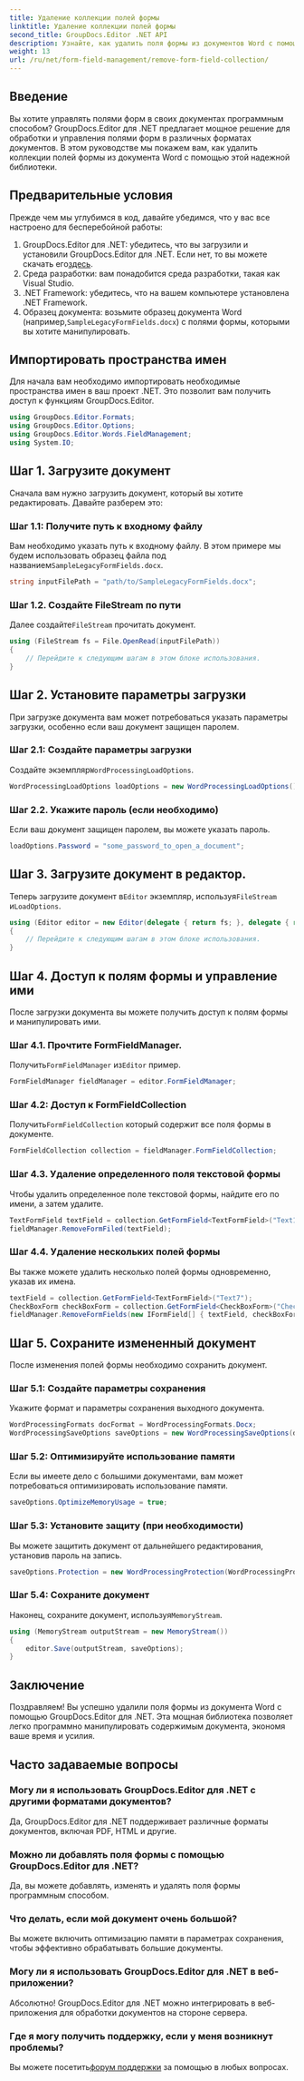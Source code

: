 ```yaml
---
title: Удаление коллекции полей формы
linktitle: Удаление коллекции полей формы
second_title: GroupDocs.Editor .NET API
description: Узнайте, как удалить поля формы из документов Word с помощью GroupDocs.Editor для .NET, с помощью этого пошагового руководства. Идеально подходит для разработчиков.
weight: 13
url: /ru/net/form-field-management/remove-form-field-collection/
---
```

## Введение
Вы хотите управлять полями форм в своих документах программным способом? GroupDocs.Editor для .NET предлагает мощное решение для обработки и управления полями форм в различных форматах документов. В этом руководстве мы покажем вам, как удалить коллекции полей формы из документа Word с помощью этой надежной библиотеки. 
## Предварительные условия
Прежде чем мы углубимся в код, давайте убедимся, что у вас все настроено для бесперебойной работы:
1. GroupDocs.Editor для .NET: убедитесь, что вы загрузили и установили GroupDocs.Editor для .NET. Если нет, то вы можете скачать его[здесь](https://releases.groupdocs.com/editor/net/).
2. Среда разработки: вам понадобится среда разработки, такая как Visual Studio.
3. .NET Framework: убедитесь, что на вашем компьютере установлена .NET Framework.
4.  Образец документа: возьмите образец документа Word (например,`SampleLegacyFormFields.docx`) с полями формы, которыми вы хотите манипулировать.

## Импортировать пространства имен
Для начала вам необходимо импортировать необходимые пространства имен в ваш проект .NET. Это позволит вам получить доступ к функциям GroupDocs.Editor.
```csharp
using GroupDocs.Editor.Formats;
using GroupDocs.Editor.Options;
using GroupDocs.Editor.Words.FieldManagement;
using System.IO;
```
## Шаг 1. Загрузите документ
Сначала вам нужно загрузить документ, который вы хотите редактировать. Давайте разберем это:
### Шаг 1.1: Получите путь к входному файлу
 Вам необходимо указать путь к входному файлу. В этом примере мы будем использовать образец файла под названием`SampleLegacyFormFields.docx`.
```csharp
string inputFilePath = "path/to/SampleLegacyFormFields.docx";
```
### Шаг 1.2. Создайте FileStream по пути
 Далее создайте`FileStream` прочитать документ.
```csharp
using (FileStream fs = File.OpenRead(inputFilePath))
{
    // Перейдите к следующим шагам в этом блоке использования.
}
```
## Шаг 2. Установите параметры загрузки
При загрузке документа вам может потребоваться указать параметры загрузки, особенно если ваш документ защищен паролем.
### Шаг 2.1: Создайте параметры загрузки
 Создайте экземпляр`WordProcessingLoadOptions`.
```csharp
WordProcessingLoadOptions loadOptions = new WordProcessingLoadOptions();
```
### Шаг 2.2. Укажите пароль (если необходимо)
Если ваш документ защищен паролем, вы можете указать пароль.
```csharp
loadOptions.Password = "some_password_to_open_a_document";
```
## Шаг 3. Загрузите документ в редактор.
 Теперь загрузите документ в`Editor` экземпляр, используя`FileStream` и`LoadOptions`.
```csharp
using (Editor editor = new Editor(delegate { return fs; }, delegate { return loadOptions; }))
{
    // Перейдите к следующим шагам в этом блоке использования.
}
```
## Шаг 4. Доступ к полям формы и управление ими
После загрузки документа вы можете получить доступ к полям формы и манипулировать ими.
### Шаг 4.1. Прочтите FormFieldManager.
 Получить`FormFieldManager` из`Editor` пример.
```csharp
FormFieldManager fieldManager = editor.FormFieldManager;
```
### Шаг 4.2: Доступ к FormFieldCollection
 Получить`FormFieldCollection` который содержит все поля формы в документе.
```csharp
FormFieldCollection collection = fieldManager.FormFieldCollection;
```
### Шаг 4.3. Удаление определенного поля текстовой формы
Чтобы удалить определенное поле текстовой формы, найдите его по имени, а затем удалите.
```csharp
TextFormField textField = collection.GetFormField<TextFormField>("Text1");
fieldManager.RemoveFormFiled(textField);
```
### Шаг 4.4. Удаление нескольких полей формы
Вы также можете удалить несколько полей формы одновременно, указав их имена.
```csharp
textField = collection.GetFormField<TextFormField>("Text7");
CheckBoxForm checkBoxForm = collection.GetFormField<CheckBoxForm>("Check2");
fieldManager.RemoveFormFields(new IFormField[] { textField, checkBoxForm });
```
## Шаг 5. Сохраните измененный документ
После изменения полей формы необходимо сохранить документ.
### Шаг 5.1: Создайте параметры сохранения
Укажите формат и параметры сохранения выходного документа.
```csharp
WordProcessingFormats docFormat = WordProcessingFormats.Docx;
WordProcessingSaveOptions saveOptions = new WordProcessingSaveOptions(docFormat);
```
### Шаг 5.2: Оптимизируйте использование памяти
Если вы имеете дело с большими документами, вам может потребоваться оптимизировать использование памяти.
```csharp
saveOptions.OptimizeMemoryUsage = true;
```
### Шаг 5.3: Установите защиту (при необходимости)
Вы можете защитить документ от дальнейшего редактирования, установив пароль на запись.
```csharp
saveOptions.Protection = new WordProcessingProtection(WordProcessingProtectionType.AllowOnlyFormFields, "write_password");
```
### Шаг 5.4: Сохраните документ
 Наконец, сохраните документ, используя`MemoryStream`.
```csharp
using (MemoryStream outputStream = new MemoryStream())
{
    editor.Save(outputStream, saveOptions);
}
```

## Заключение
Поздравляем! Вы успешно удалили поля формы из документа Word с помощью GroupDocs.Editor для .NET. Эта мощная библиотека позволяет легко программно манипулировать содержимым документа, экономя ваше время и усилия.
## Часто задаваемые вопросы
### Могу ли я использовать GroupDocs.Editor для .NET с другими форматами документов?
Да, GroupDocs.Editor для .NET поддерживает различные форматы документов, включая PDF, HTML и другие.
### Можно ли добавлять поля формы с помощью GroupDocs.Editor для .NET?
Да, вы можете добавлять, изменять и удалять поля формы программным способом.
### Что делать, если мой документ очень большой?
Вы можете включить оптимизацию памяти в параметрах сохранения, чтобы эффективно обрабатывать большие документы.
### Могу ли я использовать GroupDocs.Editor для .NET в веб-приложении?
Абсолютно! GroupDocs.Editor для .NET можно интегрировать в веб-приложения для обработки документов на стороне сервера.
### Где я могу получить поддержку, если у меня возникнут проблемы?
 Вы можете посетить[форум поддержки](https://forum.groupdocs.com/c/editor/20) за помощью в любых вопросах.